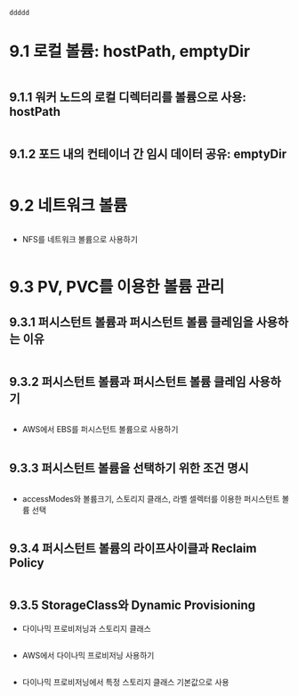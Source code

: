 ```bash
ddddd
```

# 9.1 로컬 볼륨: hostPath, emptyDir

```bash

```

## 9.1.1 워커 노드의 로컬 디렉터리를 볼륨으로 사용: hostPath

```bash

```

## 9.1.2 포드 내의 컨테이너 간 임시 데이터 공유: emptyDir

```bash

```

# 9.2 네트워크 볼륨

```bash

```

- NFS를 네트워크 볼륨으로 사용하기

```bash

```

# 9.3 PV, PVC를 이용한 볼륨 관리

## 9.3.1 퍼시스턴트 볼륨과 퍼시스턴트 볼륨 클레임을 사용하는 이유

```bash

```

## 9.3.2 퍼시스턴트 볼륨과 퍼시스턴트 볼륨 클레임 사용하기

```bash

```

- AWS에서 EBS를 퍼시스턴트 볼륨으로 사용하기

```bash

```

## 9.3.3 퍼시스턴트 볼륨을 선택하기 위한 조건 명시

```bash

```

- accessModes와 볼륨크기, 스토리지 클래스, 라벨 셀렉터를 이용한 퍼시스턴트 볼륨 선택

```bash

```

## 9.3.4 퍼시스턴트 볼륨의 라이프사이클과 Reclaim Policy

```bash

```

## 9.3.5 StorageClass와 Dynamic Provisioning

- 다이나믹 프로비저닝과 스토리지 클래스

```bash

```

- AWS에서 다이나믹 프로비저닝 사용하기

```bash

```

- 다이나믹 프로비저닝에서 특정 스토리지 클래스 기본값으로 사용

```bash

```

